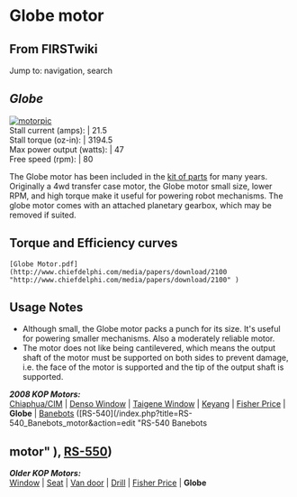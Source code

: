# Globe motor

## From FIRSTwiki

Jump to: navigation, search

## _Globe_

[![motorpic](/media/c/ca/Motorpic.jpg)](Image:Motorpic.jpg "motorpic")<br>
Stall current (amps): | 21.5<br>
Stall torque (oz-in): | 3194.5<br>
Max power output (watts): | 47<br>
Free speed (rpm): | 80

The Globe motor has been included in the [kit of parts](kit-of-parts) for many years. Originally a 4wd transfer case motor, the Globe motor small size, lower RPM, and high torque make it useful for powering robot mechanisms. The globe motor comes with an attached planetary gearbox, which may be removed if suited.

## Torque and Efficiency curves

```
[Globe Motor.pdf](http://www.chiefdelphi.com/media/papers/download/2100 "http://www.chiefdelphi.com/media/papers/download/2100" )
```

## Usage Notes

- Although small, the Globe motor packs a punch for its size. It's useful for powering smaller mechanisms. Also a moderately reliable motor.
- The motor does not like being cantilevered, which means the output shaft of the motor must be supported on both sides to prevent damage, i.e. the face of the motor is supported and the tip of the output shaft is supported.

_**2008 KOP Motors:**_<br>
[Chiaphua/CIM](CIM_motor "CIM motor") | [Denso Window](denso-window-motor) | [Taigene Window](/index.php?title=Taigene_window_motor&action=edit "Taigene window
motor") | [Keyang](/index.php?title=Keyang_motor&action=edit "Keyang motor") | [Fisher Price](fisher-price-motor) | **Globe** | [Banebots](banebots-motor) ([RS-540](/index.php?title=RS-540_Banebots_motor&action=edit "RS-540 Banebots

## motor" ), [RS-550](RS-550_Banebots_motor "RS-550 Banebots motor"))

_**Older KOP Motors:**_<br>
[Window](window-motor) | [Seat](/index.php?title=Seat_motor&action=edit "Seat motor") | [Van door](van-door-motor) | [Drill](drill-motor) | [Fisher Price](fisher-price-motor) | **Globe**
